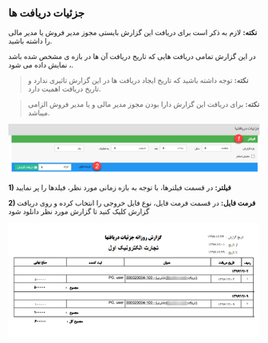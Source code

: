 ﻿## جزئیات دریافت ها

**نکته:** لازم به ذکر است برای دریافت این گزارش بایستی مجوز مدیر فروش یا مدیر مالی را داشته باشید.


در این گزارش تمامی دریافت هایی که تاریخ دریافت آن ها در بازه ی مشخص شده باشد ، نمایش داده می شود.

> **نکته:** توجه داشته باشید که تاریخ ایجاد دریافت ها در این گزارش تاثیری ندارد و تاریخ دریافت اهمیت دارد.

> **نکته:** برای دریافت این گزارش دارا بودن مجوز مدیر مالی و یا مدیر فروش الزامی میباشد.

![](RecieveDetails1.png)

**1)  فیلتر:**  در قسمت فیلترها، با توجه به بازه زمانی مورد نظر، فیلدها را پر نمایید

**2) فرمت فایل:** در قسمت فرمت فایل، نوع فایل خروجی را انتخاب کرده و روی دریافت گزارش کلیک کنید تا گزارش مورد نظر دانلود شود

![](RecieveDetails2.png)

